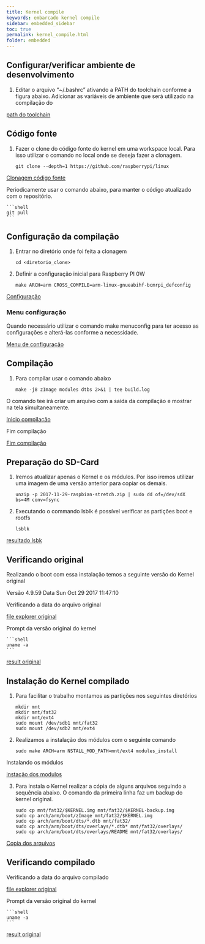 ```yaml
---
title: Kernel compile
keywords: embarcado kernel compile
sidebar: embedded_sidebar
toc: true
permalink: kernel_compile.html
folder: embedded
---
```


## Configurar/verificar ambiente de desenvolvimento

1. Editar o arquivo “~/.bashrc” ativando a PATH do toolchain conforme a figura abaixo. Adicionar as variáveis de ambiente que será utilizado na compilação do

[path do toolchain][path_toolchain]

## Código fonte

1. Fazer o clone do código fonte do kernel em uma workspace local. Para isso utilizar o comando no local onde se deseja fazer a clonagem.

    ```shell 
    git clone --depth=1 https://github.com/raspberrypi/linux
    ```

[Clonagem código fonte][clone_sourcecode]


Periodicamente usar o comando abaixo, para manter o código atualizado com o repositório.

    ```shell 
    git pull
    ```

## Configuração da compilação

1. Entrar no diretório onde foi feita a clonagem

    ```shell 
    cd <diretorio_clone>
    ```

2. Definir a configuração inicial para Raspberry PI 0W

    ```shell
    make ARCH=arm CROSS_COMPILE=arm-linux-gnueabihf-bcmrpi_defconfig
    ```

[Configuração][config]

### Menu configuração

Quando necessário utilizar o comando make menuconfig para ter acesso as configurações e alterá-las conforme a necessidade.

[Menu de configuração][menuconfig]

## Compilação

1. Para compilar usar o comando abaixo

    ```shell
    make -j8 zImage modules dtbs 2>&1 | tee build.log
    ```

O comando tee irá criar um arquivo com a saída da compilação e mostrar na tela simultaneamente.

[Inicio compilação][start_compile]


Fim compilação

[Fim compilação][end_compile]

## Preparação do SD-Card

1. Iremos atualizar apenas o Kernel e os módulos. Por isso iremos utilizar uma imagem de uma versão anterior para copiar os demais.

    ```shell
    unzip -p 2017-11-29-raspbian-stretch.zip | sudo dd of=/dev/sdX bs=4M conv=fsync
    ```

2. Executando o commando lsblk é possível verificar as partições boot e rootfs


    ```shell
    lsblk
    ```
[resultado lsbk][lsbk_result]

## Verificando original

Realizando o boot com essa instalação temos a seguinte versão do Kernel original

Versão 4.9.59 Data Sun Oct 29 2017 11:47:10

Verificando a data do arquivo original

[file explorer original][file_explorer_original]

Prompt da versão original do kernel

    ```shell
    uname -a
    ```

[result original][result_original]


## Instalação do Kernel compilado

1. Para facilitar o trabalho montamos as partições nos seguintes diretórios

    ```shell
    mkdir mnt
    mkdir mnt/fat32
    mkdir mnt/ext4
    sudo mount /dev/sdb1 mnt/fat32
    sudo mount /dev/sdb2 mnt/ext4
    ```

2. Realizamos a instalação dos módulos com o seguinte comando


    ```shell
    sudo make ARCH=arm NSTALL_MOD_PATH=mnt/ext4 modules_install
    ```

Instalando os módulos

[instação dos modulos][install_modules]

3. Para instala o Kernel realizar a cópia de alguns arquivos seguindo a sequência abaixo. O comando da primeira linha faz um backup do kernel original.

   ```shell
   sudo cp mnt/fat32/$KERNEL.img mnt/fat32/$KERNEL-backup.img
   sudo cp arch/arm/boot/zImage mnt/fat32/$KERNEL.img
   sudo cp arch/arm/boot/dts/*.dtb mnt/fat32/
   sudo cp arch/arm/boot/dts/overlays/*.dtb* mnt/fat32/overlays/
   sudo cp arch/arm/boot/dts/overlays/README mnt/fat32/overlays/
   ```

[Copia dos arquivos][copy_files]

## Verificando compilado

Verificando a data do arquivo compilado

[file explorer original][file_explorer_compilado]

Prompt da versão original do kernel

    ```shell
    uname -a
    ```

[result original][result_compilado]


[path_toolchain]: bashrc
[clone_sourcecode]: clone_kernel
[config]: config.png
[menuconfig]: menuconfig.png
[start_compile]: start_compile.png
[end_compile]: end_compile.png
[lsbk_result]: lsbk.png
[file_explorer_original]: ile_explorer_original.png
[result_original]: result_original.png
[install_modules]: install_modules.png
[copy_files]: copy_files.png
[file_explorer_compilado]: file_explorer_compile.png
[result_compilado]: result_compile.png